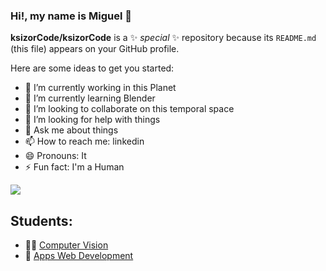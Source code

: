 ### Hi!, my name is Miguel 👋


**ksizorCode/ksizorCode** is a ✨ _special_ ✨ repository because its `README.md` (this file) appears on your GitHub profile.

Here are some ideas to get you started:

- 🔭 I’m currently working in this Planet
- 🌱 I’m currently learning Blender
- 👯 I’m looking to collaborate on this temporal space
- 🤔 I’m looking for help with things
- 💬 Ask me about things
- 📫 How to reach me: linkedin
- 😄 Pronouns: It
- ⚡ Fun fact: I'm a Human


![](https://media.licdn.com/dms/image/v2/C4E16AQGKckfVV1023g/profile-displaybackgroundimage-shrink_350_1400/profile-displaybackgroundimage-shrink_350_1400/0/1606001719553?e=1746057600&v=beta&t=0nJw24-HNvOhgGA8CbMUE2_PjT2YrZPELAyOdrKxVQw)


## Students:
- 🧑‍🎓 [Computer Vision](https://github.com/ksizorCode/computer-vision)
- 🧁 [Apps Web Development](https://github.com/ksizorCode/2025DesWeb)

